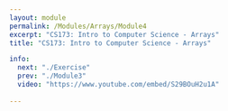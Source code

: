 ```yaml
---
layout: module
permalink: /Modules/Arrays/Module4
excerpt: "CS173: Intro to Computer Science - Arrays"
title: "CS173: Intro to Computer Science - Arrays"

info:
  next: "./Exercise"
  prev: "./Module3"
  video: "https://www.youtube.com/embed/S29BOuH2u1A"
  
---
```

